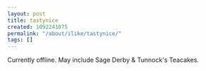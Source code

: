 ```yaml
---
layout: post
title: tastynice
created: 1092241075
permalink: "/about/ilike/tastynice/"
tags: []
---
```

Currently offline.  May include Sage Derby & Tunnock's Teacakes.
